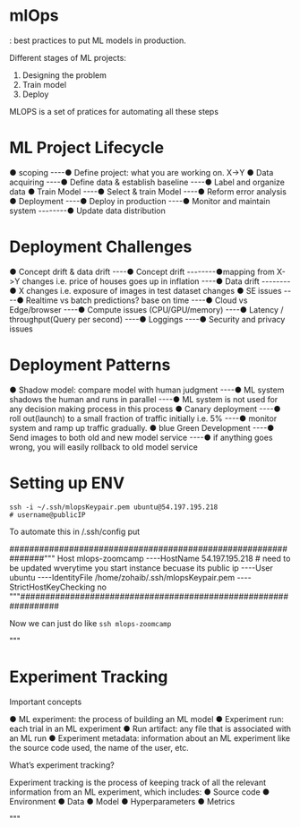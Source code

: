 # mlOps

: best practices to put ML models in production.

Different stages of ML projects:

1. Designing the problem
2. Train model
3. Deploy

MLOPS is a set of pratices for automating all these steps

# ML Project Lifecycle

● scoping
----● Define project: what you are working on. X->Y
● Data acquiring
----● Define data & establish baseline
----● Label and organize data
● Train Model
----● Select & train Model
----● Reform error analysis
● Deployment
----● Deploy in production
----● Monitor and maintain system
--------● Update data distribution

# Deployment Challenges

● Concept drift & data drift
----● Concept drift
--------●mapping from X->Y changes i.e. price of houses goes up in inflation
----● Data drift
--------● X changes i.e. exposure of images in test dataset changes
● SE issues
----● Realtime vs batch predictions? base on time
----● Cloud vs Edge/browser
----● Compute issues (CPU/GPU/memory)
----● Latency / throughput(Query per second)
----● Loggings
----● Security and privacy issues

# Deployment Patterns

● Shadow model: compare model with human judgment
----● ML system shadows the human and runs in parallel
----● ML system is not used for any decision making process in this process
● Canary deployment
----● roll out(launch) to a small fraction of traffic initially i.e. 5%
----● monitor system and ramp up traffic gradually.
● blue Green Development
----● Send images to both old and new model service
----● if anything goes wrong, you will easily rollback to old model service

# Setting up ENV

    ssh -i ~/.ssh/mlopsKeypair.pem ubuntu@54.197.195.218
    # username@publicIP

To automate this in /.ssh/config
put

###############################################################"""
Host mlops-zoomcamp
----HostName 54.197.195.218 # need to be updated wverytime you start instance becuase its public ip
----User ubuntu
----IdentityFile /home/zohaib/.ssh/mlopsKeypair.pem
----StrictHostKeyChecking no
"""################################################################

Now we can just do like `ssh mlops-zoomcamp`

"""

# Experiment Tracking

Important concepts

● ML experiment: the process of building an ML model
● Experiment run: each trial in an ML experiment
● Run artifact: any file that is associated with an ML run
● Experiment metadata: information about an ML experiment like the source
code used, the name of the user, etc.

What’s experiment tracking?

Experiment tracking is the process of keeping track of all the relevant information
from an ML experiment, which includes:
● Source code
● Environment
● Data
● Model
● Hyperparameters
● Metrics

"""
